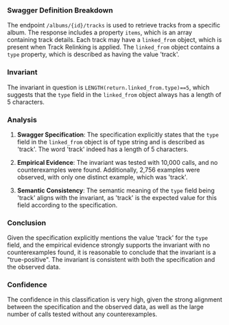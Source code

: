 ### Swagger Definition Breakdown

The endpoint `/albums/{id}/tracks` is used to retrieve tracks from a specific album. The response includes a property `items`, which is an array containing track details. Each track may have a `linked_from` object, which is present when Track Relinking is applied. The `linked_from` object contains a `type` property, which is described as having the value 'track'.

### Invariant

The invariant in question is `LENGTH(return.linked_from.type)==5`, which suggests that the `type` field in the `linked_from` object always has a length of 5 characters.

### Analysis

1. **Swagger Specification**: The specification explicitly states that the `type` field in the `linked_from` object is of type string and is described as 'track'. The word 'track' indeed has a length of 5 characters.

2. **Empirical Evidence**: The invariant was tested with 10,000 calls, and no counterexamples were found. Additionally, 2,756 examples were observed, with only one distinct example, which was 'track'.

3. **Semantic Consistency**: The semantic meaning of the `type` field being 'track' aligns with the invariant, as 'track' is the expected value for this field according to the specification.

### Conclusion

Given the specification explicitly mentions the value 'track' for the `type` field, and the empirical evidence strongly supports the invariant with no counterexamples found, it is reasonable to conclude that the invariant is a "true-positive". The invariant is consistent with both the specification and the observed data.

### Confidence

The confidence in this classification is very high, given the strong alignment between the specification and the observed data, as well as the large number of calls tested without any counterexamples.
